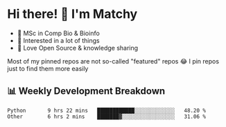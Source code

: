 # Hi there! 👋 I'm Matchy

- 🧬 MSc in Comp Bio & Bioinfo
- 🎈 Interested in a lot of things
- 💜 Love Open Source & knowledge sharing

Most of my pinned repos are not so-called "featured" repos 😂 I pin repos just to find them more easily

## 📊 Weekly Development Breakdown

<!--START_SECTION:waka-->

```text
Python       9 hrs 22 mins   ████████████░░░░░░░░░░░░░   48.20 %
Other        6 hrs 2 mins    ███████▓░░░░░░░░░░░░░░░░░   31.06 %
```

<!--END_SECTION:waka-->
